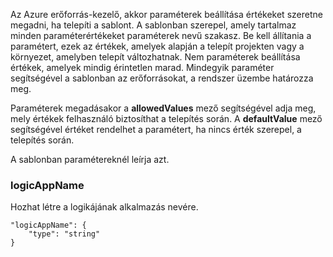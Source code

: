 Az Azure erőforrás-kezelő, akkor paraméterek beállítása értékeket szeretne megadni, ha telepíti a sablont. A sablonban szerepel, amely tartalmaz minden paraméterértékeket paraméterek nevű szakasz.
Be kell állítania a paramétert, ezek az értékek, amelyek alapján a telepít projekten vagy a környezet, amelyben telepít változhatnak. Nem paraméterek beállítása értékek, amelyek mindig érintetlen marad. Mindegyik paraméter segítségével a sablonban az erőforrásokat, a rendszer üzembe határozza meg. 

Paraméterek megadásakor a **allowedValues** mező segítségével adja meg, mely értékek felhasználó biztosíthat a telepítés során. A **defaultValue** mező segítségével értéket rendelhet a paramétert, ha nincs érték szerepel, a telepítés során.

A sablonban paramétereknél leírja azt.

### <a name="logicappname"></a>logicAppName

Hozhat létre a logikájának alkalmazás nevére.

    "logicAppName": {
        "type": "string"
    }